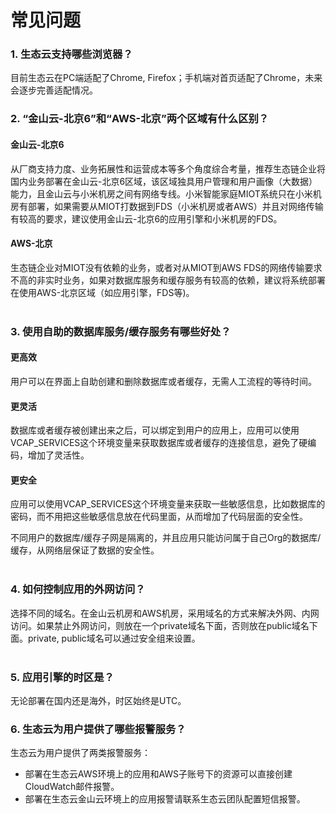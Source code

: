 # 常见问题
### 1. 生态云支持哪些浏览器？
目前生态云在PC端适配了Chrome, Firefox；手机端对首页适配了Chrome，未来会逐步完善适配情况。  

### 2. “金山云-北京6”和“AWS-北京”两个区域有什么区别？
#### 金山云-北京6
从厂商支持力度、业务拓展性和运营成本等多个角度综合考量，推荐生态链企业将国内业务部署在金山云-北京6区域，该区域独具用户管理和用户画像（大数据）能力，且金山云与小米机房之间有网络专线。小米智能家庭MIOT系统只在小米机房有部署，如果需要从MIOT打数据到FDS（小米机房或者AWS）并且对网络传输有较高的要求，建议使用金山云-北京6的应用引擎和小米机房的FDS。  

#### AWS-北京
生态链企业对MIOT没有依赖的业务，或者对从MIOT到AWS FDS的网络传输要求不高的非实时业务，如果对数据库服务和缓存服务有较高的依赖，建议将系统部署在使用AWS-北京区域（如应用引擎，FDS等)。  
  
### 3. 使用自助的数据库服务/缓存服务有哪些好处？
#### 更高效
用户可以在界面上自助创建和删除数据库或者缓存，无需人工流程的等待时间。  
  
#### 更灵活  
数据库或者缓存被创建出来之后，可以绑定到用户的应用上，应用可以使用VCAP_SERVICES这个环境变量来获取数据库或者缓存的连接信息，避免了硬编码，增加了灵活性。    
#### 更安全
应用可以使用VCAP_SERVICES这个环境变量来获取一些敏感信息，比如数据库的密码，而不用把这些敏感信息放在代码里面，从而增加了代码层面的安全性。  
  
不同用户的数据库/缓存子网是隔离的，并且应用只能访问属于自己Org的数据库/缓存，从网络层保证了数据的安全性。  
  
### 4. 如何控制应用的外网访问？
选择不同的域名。在金山云机房和AWS机房，采用域名的方式来解决外网、内网访问。如果禁止外网访问，则放在一个private域名下面，否则放在public域名下面。private, public域名可以通过安全组来设置。  
  
### 5. 应用引擎的时区是？
无论部署在国内还是海外，时区始终是UTC。

### 6. 生态云为用户提供了哪些报警服务？
生态云为用户提供了两类报警服务：
* 部署在生态云AWS环境上的应用和AWS子账号下的资源可以直接创建CloudWatch邮件报警。
* 部署在生态云金山云环境上的应用报警请联系生态云团队配置短信报警。
